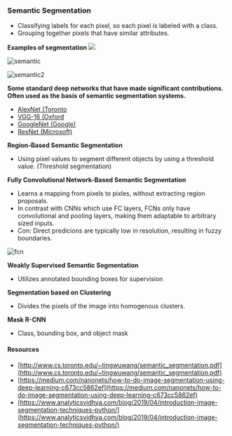 ### Semantic Segmentation


- Classifying labels for each pixel, so each pixel is labeled with a class.
- Grouping together pixels that have similar attributes.
   
**Examples of segmentation**
![](https://i.imgur.com/43VZ1wr.png)

![semantic](https://miro.medium.com/max/2000/1*MQCvfEbbA44fiZk5GoDvhA.png)

![semantic2](https://i.imgur.com/B7u8Rwz.png)

**Some standard deep networks that have made significant contributions. Often used as the basis of semantic segmentation systems.**

- [AlexNet (Toronto](https://papers.nips.cc/paper/4824-imagenet-classification-with-deep-convolutional-neural-networks.pdf)
- [VGG-16 (Oxford](https://arxiv.org/pdf/1409.1556.pdf)
- [GoogleNet (Google)](https://www.cvfoundation.org/openaccess/content_cvpr_2015/papers/Szegedy_Going_Deeper_With_2015_CVPR_paper.pd)
- [ResNet (Microsoft)](https://www.cv-foundation.org/openaccess/content_cvpr_2016/papers/He_Deep_Residual_Learning_CVPR_2016_paper.pdf)

**Region-Based Semantic Segmentation**
 - Using pixel values to segment different objects by using a threshold value. (Threshold segmentation) 

**Fully Convolutional Network-Based Semantic Segmentation**
- Learns a mapping from pixels to pixles, without extracting region proposals.
- In contrast with CNNs which use FC layers, FCNs only have convolutional and pooling layers, making them adaptable to arbitrary sized inputs.
 - Con: Direct predicions are typically low in resolution, resulting in fuzzy boundaries.
    
![fcn](https://i.imgur.com/RtYkQft.png)

**Weakly Supervised Semantic Segmentation**
 - Utilizes annotated bounding boxes for supervision

**Segmentation based on Clustering**
- Divides the pixels of the image into homogenous clusters.

**Mask R-CNN**
- Class, bounding box, and object mask


#### Resources
- [http://www.cs.toronto.edu/~tingwuwang/semantic_segmentation.pdf](http://www.cs.toronto.edu/~tingwuwang/semantic_segmentation.pdf)
- [https://medium.com/nanonets/how-to-do-image-segmentation-using-deep-learning-c673cc5862ef](https://medium.com/nanonets/how-to-do-image-segmentation-using-deep-learning-c673cc5862ef)
- [https://www.analyticsvidhya.com/blog/2019/04/introduction-image-segmentation-techniques-python/](https://www.analyticsvidhya.com/blog/2019/04/introduction-image-segmentation-techniques-python/)
<!--stackedit_data:
eyJoaXN0b3J5IjpbLTg2NzY4Mjc1MywtMTI1OTkzMTI0OF19
-->